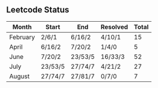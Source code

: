 ## Leetcode Status

| Month    | Start   | End     | Resolved | Total |
|----------|---------|---------|----------|-------|
| February | 2/6/1   | 6/16/2  | 4/10/1   | 15    |
| April    | 6/16/2  | 7/20/2  | 1/4/0    | 5     |
| June     | 7/20/2  | 23/53/5 | 16/33/3  | 52    |
| July     | 23/53/5 | 27/74/7 | 4/21/2   | 27    |
| August   | 27/74/7 | 27/81/7 | 0/7/0    | 7     |

